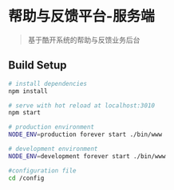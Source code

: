 # 帮助与反馈平台-服务端

> 基于酷开系统的帮助与反馈业务后台

## Build Setup

``` bash
# install dependencies
npm install

# serve with hot reload at localhost:3010
npm start

# production environment
NODE_ENV=production forever start ./bin/www

# development environment
NODE_ENV=development forever start ./bin/www

#configuration file
cd /config
